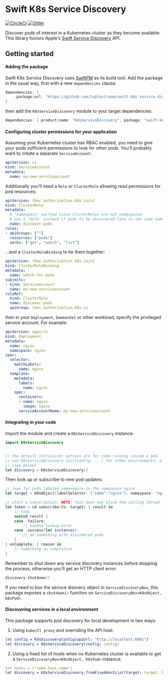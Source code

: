 # Swift K8s Service Discovery

[![CircleCI](https://img.shields.io/circleci/build/github/tuplestream/swift-k8s-service-discovery)](https://app.circleci.com/pipelines/github/tuplestream/swift-k8s-service-discovery)
[![Gitter](https://badges.gitter.im/tuplestream/oss.svg)](https://gitter.im/tuplestream/oss?utm_source=badge&utm_medium=badge&utm_campaign=pr-badge)

Discover pods of interest in a Kubernetes cluster as they become available. This library honors Apple's [Swift Service Discovery](https://github.com/apple/swift-service-discovery) API.

## Getting started

#### Adding the package

Swift K8s Service Discovery uses [SwiftPM](https://swift.org/package-manager/) as its build tool. Add the package in the usual way, first with a new `dependencies` clause:

```swift
dependencies: [
    .package(url: "https://github.com/tuplestream/swift-k8s-service-discovery.git", from: "0.10.0")
]
```
then add the `K8sServiceDiscovery` module to your target dependencies:

```swift
dependencies: [.product(name: "K8sServiceDiscovery", package: "swift-k8s-service-discovery")]
```

#### Configuring cluster permissions for your application

Assuming your Kubernetes cluster has RBAC enabled, you need to give your pods sufficient permissions to look for other pods. You'll probably want to create a separate `ServiceAccount`:

```yaml
apiVersion: v1
kind: ServiceAccount
metadata:
  name: my-new-serviceaccount
```

Additionally you'll need a `Role` or  `ClusterRole` allowing read permissions for pod resources:

```yaml
apiVersion: rbac.authorization.k8s.io/v1
kind: ClusterRole
metadata:
  # "namespace" omitted since ClusterRoles are not namespaced
  # use a 'Role' instead if pods to be discovered live in the same namespace
  name: discover-pods
rules:
- apiGroups: [""]
  resources: ["pods"]
  verbs: ["get", "watch", "list"]
```

...and a `ClusterRoleBinding` to tie them together:

```yaml
apiVersion: rbac.authorization.k8s.io/v1
kind: ClusterRoleBinding
metadata:
  name: watch-for-pods
subjects:
- kind: ServiceAccount
  name: my-new-serviceaccount
roleRef:
  kind: ClusterRole
  name: discover-pods
  apiGroup: rbac.authorization.k8s.io
```

then in your `Deployment`, `DaemonSet` or other workload, specify the privileged service account. For example:

```yaml
apiVersion: apps/v1
kind: Deployment
metadata:
  name: nginx
  namespace: nginx
spec:
  selector:
    matchLabels:
      name: nginx
  template:
    metadata:
      labels:
        name: nginx
    spec:
      containers:
      - name: nginx
        image: nginx
      serviceAccountName: my-new-serviceaccount
```

#### Integrating in your code

Import the module and create a `K8sServiceDiscovery` instance:

```swift
import K8sServiceDiscovery


// the default initializer options are for code running inside a pod.
// use K8sServiceDiscovery.init(config: ...) for other environments, e.g. local dev
// (see below)
let discovery = K8sServiceDiscovery()
```

Then look up or subscribe to new pod updates:

```swift
// look for pods labeled name=nginx in the namespace nginx
let target = K8sObject(labelSelector: ["name":"nginx"], namespace: "nginx")

// start a subscription. NOTE: this does not block the calling thread
let token = sd.subscribe(to: target) { result in
    // todo
    switch result {
    case .failure:
        // handle lookup error
    case .success(let instances):
        // do something with discovered pods
    }
} onComplete: { reason in
    // something on completion
}
```

Remember to shut down any service discovery instances before stopping the process, otherwise you'll get an HTTP client error:

```swift
discovery.shutdown()
```

If you need to box the serivce disovery object in `ServiceDiscoveryBox`, this package exposes a `shutdown()` function on `ServiceDiscoveryBox<K8sObject, K8sPod>`.

#### Discovering services in a local environment

This package supports pod discovery for local development in two ways:

1) Using `kubectl proxy` and overriding the API host:

```yaml
let config = K8sDiscoveryConfig(apiUrl: "http://localhost:8001")
let discovery = K8sServiceDiscovery(config: config)
```

2) Using a fixed list of hosts when no Kubernetes cluster is available to get a `ServiceDiscoveryBox<K8sObject, K8sPod>` instance:

```yaml
let hosts = ["some.host.name"]
let discovery = K8sServiceDiscovery.fromFixedHostList(target: target, hosts: hosts)
```
